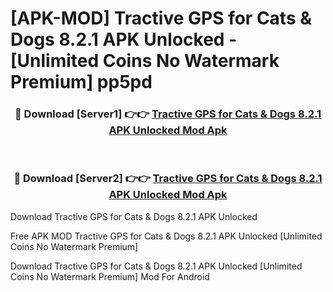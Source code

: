 # [APK-MOD] Tractive GPS for Cats & Dogs 8.2.1 APK Unlocked - [Unlimited Coins No Watermark Premium] pp5pd



<div align="center">
<h3>🔴 Download [Server1] 👉👉 <a href="https://momento.my/?title=Tractive_GPS_for_Cats_&_Dogs_8.2.1_APK_Unlocked">Tractive GPS for Cats & Dogs 8.2.1 APK Unlocked Mod Apk</a></h3><br>

<h3>🔴 Download [Server2] 👉👉 <a href="https://momento.my/?title=Tractive_GPS_for_Cats_&_Dogs_8.2.1_APK_Unlocked">Tractive GPS for Cats & Dogs 8.2.1 APK Unlocked Mod Apk</a></h3>
</div>



Download Tractive GPS for Cats & Dogs 8.2.1 APK Unlocked 

Free APK MOD Tractive GPS for Cats & Dogs 8.2.1 APK Unlocked [Unlimited Coins No Watermark Premium]

Download Tractive GPS for Cats & Dogs 8.2.1 APK Unlocked [Unlimited Coins No Watermark Premium] Mod For Android
